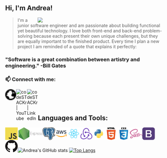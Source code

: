 ## Hi, I'm Andrea!

<img align="right" src="https://media.giphy.com/media/BferOKonYOspm28AiB/giphy.gif" width="400" height="auto" />






> I'm a junior software engineer and am passionate about building functional yet beautiful technology. I love both front-end and back-end problem-solving because each present their own unique challenges, but they are equally important to the finished product. Every time I plan a new project I am reminded of a quote that explains it perfectly: 

### "Software is a great combination between artistry and engineering." -Bill Gates

### 📫 Connect with me: 

[<img align="left" alt="codeSTACKr.com" width="35px" src="https://raw.githubusercontent.com/iconic/open-iconic/master/svg/globe.svg" />](https://andreamyers.netlify.app/)
[<img align="left" alt="codeSTACKr | YouTube" width="35px" src="https://cdn.jsdelivr.net/npm/simple-icons@v3/icons/youtube.svg" />](https://www.youtube.com/channel/UCx4lsLytvxj2UNCUuqRnMSw/videos)
[<img align="left" alt="codeSTACKr | LinkedIn" width="35px" src="https://cdn.jsdelivr.net/npm/simple-icons@v3/icons/linkedin.svg" />](https://www.linkedin.com/in/andreatmyers5/)

<br />
<br/>
<br/>

<!--[<img align="left" alt="codeSTACKr | Twitter" width="22px" src="https://cdn.jsdelivr.net/npm/simple-icons@v3/icons/twitter.svg" />][twitter]
[<img align="left" alt="codeSTACKr | Instagram" width="22px" src="https://cdn.jsdelivr.net/npm/simple-icons@v3/icons/instagram.svg" />][instagram]-->


## Languages and Tools:
<img align="left" alt="JavaScript" width="40px" src="https://raw.githubusercontent.com/github/explore/80688e429a7d4ef2fca1e82350fe8e3517d3494d/topics/javascript/javascript.png" />

<img align="left" alt="Node.js" width="40px" src="https://raw.githubusercontent.com/github/explore/80688e429a7d4ef2fca1e82350fe8e3517d3494d/topics/nodejs/nodejs.png" />
<img align="left" alt="Express" width="40px" src="https://raw.githubusercontent.com/github/explore/80688e429a7d4ef2fca1e82350fe8e3517d3494d/topics/express/express.png" />
<img align="left" alt="PostgreSQL" width="40px" src="https://raw.githubusercontent.com/github/explore/80688e429a7d4ef2fca1e82350fe8e3517d3494d/topics/postgresql/postgresql.png" />
<img align="left" alt="AWS" width="40px" src="https://raw.githubusercontent.com/github/explore/80688e429a7d4ef2fca1e82350fe8e3517d3494d/topics/aws/aws.png" />
<img align="left" alt="React" width="40px" src="https://raw.githubusercontent.com/github/explore/80688e429a7d4ef2fca1e82350fe8e3517d3494d/topics/react/react.png" />
<img align="left" alt="Redux" width="40px" src="https://raw.githubusercontent.com/github/explore/80688e429a7d4ef2fca1e82350fe8e3517d3494d/topics/redux/redux.png" />
<img align="left" alt="Python" width="40px" src="https://raw.githubusercontent.com/github/explore/78df643247d429f6cc873026c0622819ad797942/topics/python/python.png" />
<img align="left" alt="HTML5" width="40px" src="https://raw.githubusercontent.com/github/explore/80688e429a7d4ef2fca1e82350fe8e3517d3494d/topics/html/html.png" />
<img align="left" alt="CSS3" width="40px" src="https://raw.githubusercontent.com/github/explore/80688e429a7d4ef2fca1e82350fe8e3517d3494d/topics/css/css.png" />
<img align="left" alt="Sass" width="40px" src="https://raw.githubusercontent.com/github/explore/80688e429a7d4ef2fca1e82350fe8e3517d3494d/topics/sass/sass.png" />
<img align="left" alt="Bootstrap" width="40px" src="https://raw.githubusercontent.com/github/explore/80688e429a7d4ef2fca1e82350fe8e3517d3494d/topics/bootstrap/bootstrap.png" />
<img align="left" alt="GitHub" width="40px" src="https://raw.githubusercontent.com/github/explore/78df643247d429f6cc873026c0622819ad797942/topics/github/github.png" />



<br />
<br />
<br />


>



![Andrea's GitHub stats](https://github-readme-stats.vercel.app/api?username=anjatmyers&show_icons=true&theme=solarized-light)
[![Top Langs](https://github-readme-stats.vercel.app/api/top-langs/?username=anjatmyers&layout=compact&theme=solarized-light)](https://github.com/anjatmyers/github-readme-stats)

<!--[![Readme Card](https://github-readme-stats.vercel.app/api/pin/?username=anjatmyers&repo=capstone)](https://github.com/anjatmyers/capstone)
[![Readme Card](https://github-readme-stats.vercel.app/api/pin/?username=anjatmyers&repo=uvsafe)](https://github.com/anjatmyers/uvsafe) -->
<!--
**anjatmyers/anjatmyers** is a ✨ _special_ ✨ repository because its `README.md` (this file) appears on your GitHub profile.

Here are some ideas to get you started:

- 🔭 I’m currently working on ...
- 🌱 I’m currently learning ...
- 👯 I’m looking to collaborate on ...
- 🤔 I’m looking for help with ...
- 💬 Ask me about ...
- 📫 How to reach me: 
- 😄 Pronouns: ...
- ⚡ Fun fact: ...
-->

